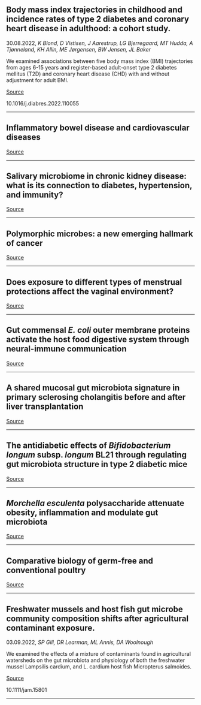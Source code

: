 ## Body mass index trajectories in childhood and incidence rates of type 2 diabetes and coronary heart disease in adulthood: a cohort study.
 30.08.2022, _K Blond, D Vistisen, J Aarestrup, LG Bjerregaard, MT Hudda, A Tjønneland, KH Allin, ME Jørgensen, BW Jensen, JL Baker_


We examined associations between five body mass index (BMI) trajectories from ages 6-15 years and register-based adult-onset type 2 diabetes mellitus (T2D) and coronary heart disease (CHD) with and without adjustment for adult BMI.

[Source](https://doi.org/10.1016/j.amjmed.2022.08.012)

10.1016/j.diabres.2022.110055

---

## Inflammatory bowel disease and cardiovascular diseases

[Source](https://doi.org/10.1016/j.amjmed.2022.08.012)

---

## Salivary microbiome in chronic kidney disease: what is its connection to diabetes, hypertension, and immunity?

[Source](https://doi.org/10.1186/s12967-022-03602-5)

---

## Polymorphic microbes: a new emerging hallmark of cancer

[Source](https://doi.org/10.1016/j.tim.2022.08.004)

---

## Does exposure to different types of menstrual protections affect the vaginal environment?

[Source](https://doi.org/10.1111/mec.16678)

---

## Gut commensal <em>E.&nbsp;coli</em> outer membrane proteins activate the host food digestive system through neural-immune communication

[Source](https://doi.org/10.1016/j.chom.2022.08.004)

---

## A shared mucosal gut microbiota signature in primary sclerosing cholangitis before and after liver transplantation

[Source](https://doi.org/10.1002/hep.32773)

---

## The antidiabetic effects of <em>Bifidobacterium longum</em> subsp. <em>longum</em> BL21 through regulating gut microbiota structure in type 2 diabetic mice

[Source](https://doi.org/10.1039/d2fo01109c)

---

## <em>Morchella</em> <em>esculenta</em> polysaccharide attenuate obesity, inflammation and modulate gut microbiota

[Source](https://doi.org/10.1186/s13568-022-01451-5)

---

## Comparative biology of germ-free and conventional poultry

[Source](https://doi.org/10.1016/j.psj.2022.102105)

---

## Freshwater mussels and host fish gut microbe community composition shifts after agricultural contaminant exposure.
 03.09.2022, _SP Gill, DR Learman, ML Annis, DA Woolnough_


We examined the effects of a mixture of contaminants found in agricultural watersheds on the gut microbiota and physiology of both the freshwater mussel Lampsilis cardium, and L. cardium host fish Micropterus salmoides.

[Source](https://doi.org/10.1111/jam.15801)

10.1111/jam.15801

---

